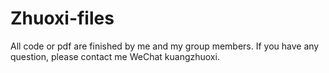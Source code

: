 # Zhuoxi-files
All code or pdf are finished by me and my group members. 
If you have any question, please contact me WeChat kuangzhuoxi.
